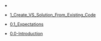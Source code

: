 -
- [1_Create_VS_Solution_From_Existing_Code](/01_Create_VS_Solution_From_Existing_Code.md)

- [0.1_Expectations](/00_Expectations.md)

- [0.0-Introduction](/00.1_Introduction.md)
